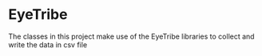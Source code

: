# EyeTribe
The classes in this project make use of the EyeTribe libraries to collect and write the data in csv file
